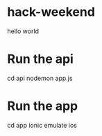 # hack-weekend
hello world

Run the api
===
cd api
nodemon app.js

Run the app
===

cd app
ionic emulate ios
